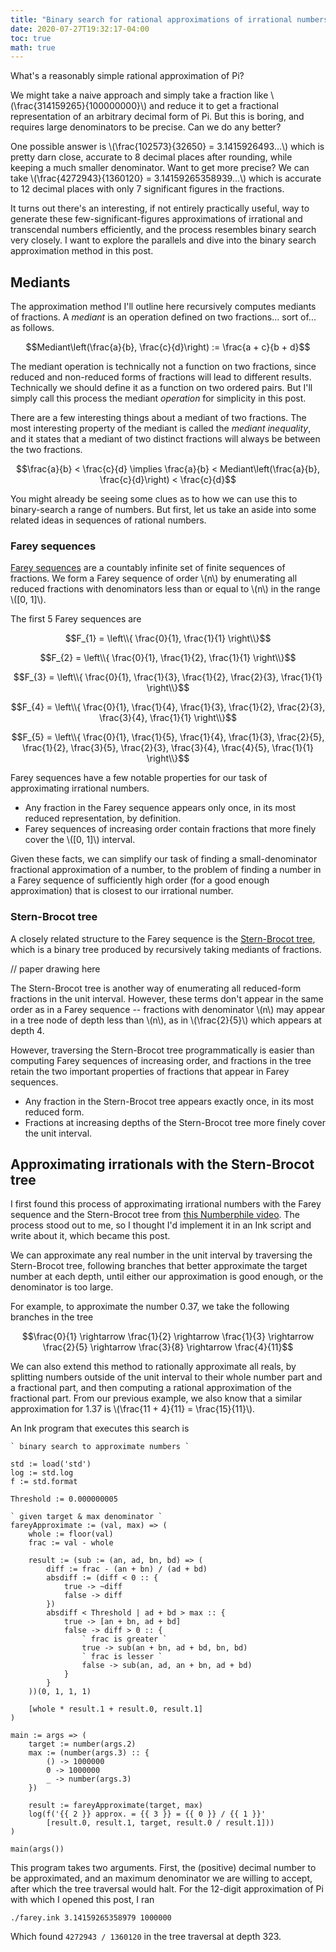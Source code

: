 ```yaml
---
title: "Binary search for rational approximations of irrational numbers"
date: 2020-07-27T19:32:17-04:00
toc: true
math: true
---
```


What's a reasonably simple rational approximation of Pi?

We might take a naive approach and simply take a fraction like \\(\frac{314159265}{100000000}\\) and reduce it to get a fractional representation of an arbitrary decimal form of Pi. But this is boring, and requires large denominators to be precise. Can we do any better?

One possible answer is \\(\frac{102573}{32650} = 3.1415926493...\\) which is pretty darn close, accurate to 8 decimal places after rounding, while keeping a much smaller denominator. Want to get more precise? We can take \\(\frac{4272943}{1360120} = 3.14159265358939...\\) which is accurate to 12 decimal places with only 7 significant figures in the fractions.

It turns out there's an interesting, if not entirely practically useful, way to generate these few-significant-figures approximations of irrational and transcendal numbers efficiently, and the process resembles binary search very closely. I want to explore the parallels and dive into the binary search approximation method in this post.

## Mediants

The approximation method I'll outline here recursively computes mediants of fractions. A _mediant_ is an operation defined on two fractions... sort of... as follows.

$$Mediant\left(\frac{a}{b}, \frac{c}{d}\right) := \frac{a + c}{b + d}$$

The mediant operation is technically not a function on two fractions, since reduced and non-reduced forms of fractions will lead to different results. Technically we should define it as a function on two ordered pairs. But I'll simply call this process the mediant _operation_ for simplicity in this post.

There are a few interesting things about a mediant of two fractions. The most interesting property of the mediant is called the _mediant inequality_, and it states that a mediant of two distinct fractions will always be between the two fractions.

$$\frac{a}{b} < \frac{c}{d} \implies \frac{a}{b} < Mediant\left(\frac{a}{b}, \frac{c}{d}\right) < \frac{c}{d}$$

You might already be seeing some clues as to how we can use this to binary-search a range of numbers. But first, let us take an aside into some related ideas in sequences of rational numbers.

### Farey sequences

[Farey sequences](https://en.wikipedia.org/wiki/Farey_sequence) are a countably infinite set of finite sequences of fractions. We form a Farey sequence of order \\(n\\) by enumerating all reduced fractions with denominators less than or equal to \\(n\\) in the range \\([0, 1]\\).

The first 5 Farey sequences are

$$F_{1} = \left\\{
    \frac{0}{1},
    \frac{1}{1}
\right\\}$$

$$F_{2} = \left\\{
    \frac{0}{1},
    \frac{1}{2},
    \frac{1}{1}
\right\\}$$

$$F_{3} = \left\\{
    \frac{0}{1},
    \frac{1}{3},
    \frac{1}{2},
    \frac{2}{3},
    \frac{1}{1}
\right\\}$$

$$F_{4} = \left\\{
    \frac{0}{1},
    \frac{1}{4},
    \frac{1}{3},
    \frac{1}{2},
    \frac{2}{3},
    \frac{3}{4},
    \frac{1}{1}
\right\\}$$

$$F_{5} = \left\\{
    \frac{0}{1},
    \frac{1}{5},
    \frac{1}{4},
    \frac{1}{3},
    \frac{2}{5},
    \frac{1}{2},
    \frac{3}{5},
    \frac{2}{3},
    \frac{3}{4},
    \frac{4}{5},
    \frac{1}{1}
\right\\}$$

Farey sequences have a few notable properties for our task of approximating irrational numbers.

- Any fraction in the Farey sequence appears only once, in its most reduced representation, by definition.
- Farey sequences of increasing order contain fractions that more finely cover the \\([0, 1]\\) interval.

Given these facts, we can simplify our task of finding a small-denominator fractional approximation of a number, to the problem of finding a number in a Farey sequence of sufficiently high order (for a good enough approximation) that is closest to our irrational number.

### Stern-Brocot tree

A closely related structure to the Farey sequence is the [Stern-Brocot tree](https://en.wikipedia.org/wiki/Stern%E2%80%93Brocot_tree), which is a binary tree produced by recursively taking mediants of fractions.

// paper drawing here

The Stern-Brocot tree is another way of enumerating all reduced-form fractions in the unit interval. However, these terms don't appear in the same order as in a Farey sequence -- fractions with denominator \\(n\\) may appear in a tree node of depth less than \\(n\\), as in \\(\frac{2}{5}\\) which appears at depth 4.

However, traversing the Stern-Brocot tree programmatically is easier than computing Farey sequences of increasing order, and fractions in the tree retain the two important properties of fractions that appear in Farey sequences.

- Any fraction in the Stern-Brocot tree appears exactly once, in its most reduced form.
- Fractions at increasing depths of the Stern-Brocot tree more finely cover the unit interval.

## Approximating irrationals with the Stern-Brocot tree

I first found this process of approximating irrational numbers with the Farey sequence and the Stern-Brocot tree from [this Numberphile video](). The process stood out to me, so I thought I'd implement it in an Ink script and write about it, which became this post.

We can approximate any real number in the unit interval by traversing the Stern-Brocot tree, following branches that better approximate the target number at each depth, until either our approximation is good enough, or the denominator is too large.

For example, to approximate the number 0.37, we take the following branches in the tree

$$\frac{0}{1}
    \rightarrow \frac{1}{2}
    \rightarrow \frac{1}{3}
    \rightarrow \frac{2}{5}
    \rightarrow \frac{3}{8}
    \rightarrow \frac{4}{11}$$

We can also extend this method to rationally approximate all reals, by splitting numbers outside of the unit interval to their whole number part and a fractional part, and then computing a rational approximation of the fractional part. From our previous example, we also know that a similar approximation for 1.37 is \\(\frac{11 + 4}{11} = \frac{15}{11}\\).

An Ink program that executes this search is

```
` binary search to approximate numbers `

std := load('std')
log := std.log
f := std.format

Threshold := 0.000000005

` given target & max denominator `
fareyApproximate := (val, max) => (
	whole := floor(val)
	frac := val - whole

	result := (sub := (an, ad, bn, bd) => (
		diff := frac - (an + bn) / (ad + bd)
		absdiff := (diff < 0 :: {
			true -> ~diff
			false -> diff
		})
		absdiff < Threshold | ad + bd > max :: {
			true -> [an + bn, ad + bd]
			false -> diff > 0 :: {
				` frac is greater `
				true -> sub(an + bn, ad + bd, bn, bd)
				` frac is lesser `
				false -> sub(an, ad, an + bn, ad + bd)
			}
		}
	))(0, 1, 1, 1)

	[whole * result.1 + result.0, result.1]
)

main := args => (
	target := number(args.2)
	max := (number(args.3) :: {
		() -> 1000000
		0 -> 1000000
		_ -> number(args.3)
	})

	result := fareyApproximate(target, max)
	log(f('{{ 2 }} approx. = {{ 3 }} = {{ 0 }} / {{ 1 }}'
		[result.0, result.1, target, result.0 / result.1]))
)

main(args())
```

This program takes two arguments. First, the (positive) decimal number to be approximated, and an maximum denominator we are willing to accept, after which the tree traversal would halt. For the 12-digit approximation of Pi with which I opened this post, I ran

```
./farey.ink 3.14159265358979 1000000
```

Which found `4272943 / 1360120` in the tree traversal at depth 323.
